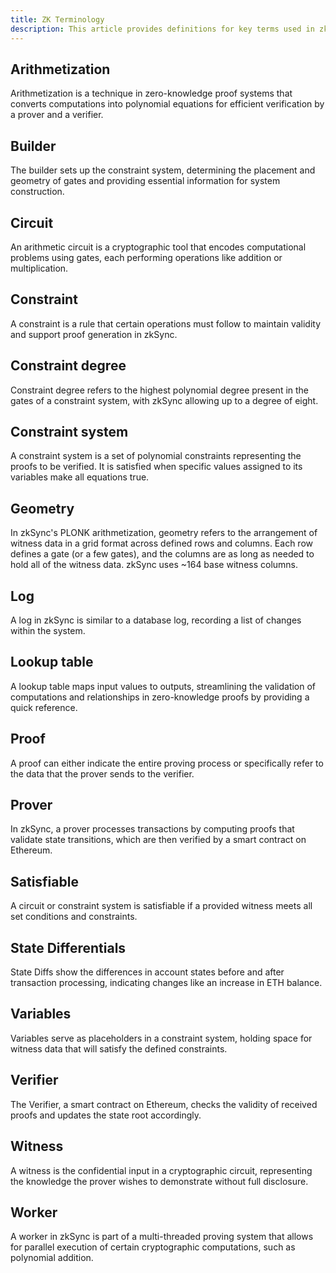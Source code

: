 ```yaml
---
title: ZK Terminology
description: This article provides definitions for key terms used in zkSync's zero-knowledge proof systems.
---
```


## Arithmetization

Arithmetization is a technique in zero-knowledge proof systems that converts computations into polynomial equations
for efficient verification by a prover and a verifier.

## Builder

The builder sets up the constraint system, determining the placement and geometry of gates and providing essential information for system construction.

## Circuit

An arithmetic circuit is a cryptographic tool that encodes computational problems using gates, each performing operations like addition or multiplication.

## Constraint

A constraint is a rule that certain operations must follow to maintain validity and support proof generation in zkSync.

## Constraint degree

Constraint degree refers to the highest polynomial degree present in the gates of a constraint system, with zkSync allowing up to a degree of eight.

## Constraint system

A constraint system is a set of polynomial constraints representing the proofs to be verified.
It is satisfied when specific values assigned to its variables make all equations true.

## Geometry

In zkSync's PLONK arithmetization, geometry refers to the arrangement of witness data in a grid format across defined rows and columns.
Each row defines a gate (or a few gates), and the columns are as long as needed to hold all of the witness data. zkSync uses ~164 base witness columns.

## Log

A log in zkSync is similar to a database log, recording a list of changes within the system.

## Lookup table

A lookup table maps input values to outputs, streamlining the validation of computations and relationships in zero-knowledge proofs
by providing a quick reference.

## Proof

A proof can either indicate the entire proving process or specifically refer to the data that the prover sends to the verifier.

## Prover

In zkSync, a prover processes transactions by computing proofs that validate state transitions, which are then verified by a smart contract on Ethereum.

## Satisfiable

A circuit or constraint system is satisfiable if a provided witness meets all set conditions and constraints.

## State Differentials

State Diffs show the differences in account states before and after transaction processing, indicating changes like an increase in ETH balance.

## Variables

Variables serve as placeholders in a constraint system, holding space for witness data that will satisfy the defined constraints.

## Verifier

The Verifier, a smart contract on Ethereum, checks the validity of received proofs and updates the state root accordingly.

## Witness

A witness is the confidential input in a cryptographic circuit, representing the knowledge the prover wishes to demonstrate without full disclosure.

## Worker

A worker in zkSync is part of a multi-threaded proving system that allows for parallel execution of certain cryptographic computations,
such as polynomial addition.
